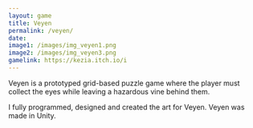 ```yaml
---
layout: game
title: Veyen
permalink: /veyen/
date: 
image1: /images/img_veyen1.png
image2: /images/img_veyen3.png
gamelink: https://kezia.itch.io/i
---
```


Veyen is a prototyped grid-based puzzle game where the player must collect the eyes while leaving a hazardous vine behind them.

I fully programmed, designed and created the art for Veyen. Veyen was made in Unity.




